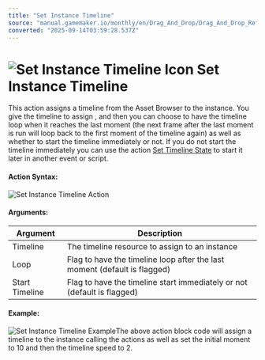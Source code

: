 ```yaml
---
title: "Set Instance Timeline"
source: "manual.gamemaker.io/monthly/en/Drag_And_Drop/Drag_And_Drop_Reference/Timelines/Set_Instance_Timeline.htm"
converted: "2025-09-14T03:59:28.537Z"
---
```


# ![Set Instance Timeline Icon](../../../assets/Images/Scripting_Reference/Drag_And_Drop/Reference/Timelines/i_Timelines_Set_Instance_Timeline.png) Set Instance Timeline

This action assigns a timeline from the Asset Browser to the instance. You give the timeline to assign , and then you can choose to have the timeline loop when it reaches the last moment (the next frame after the last moment is run will loop back to the first moment of the timeline again) as well as whether to start the timeline immediately or not. If you do not start the timeline immediately you can use the action [Set Timeline State](Set_Timeline_State.md) to start it later in another event or script.

#### Action Syntax:

![Set Instance Timeline Action](../../../assets/Images/Scripting_Reference/Drag_And_Drop/Reference/Timelines/a_Timelines_Set_Instance_Timeline.png)

#### Arguments:

| Argument | Description |
| --- | --- |
| Timeline | The timeline resource to assign to an instance |
| Loop | Flag to have the timeline loop after the last moment (default is flagged) |
| Start Timeline | Flag to have the timeline start immediately or not (default is flagged) |

#### Example:

![Set Instance Timeline Example](../../../assets/Images/Scripting_Reference/Drag_And_Drop/Reference/Timelines/e_Timelines_Set_Instance_Timeline.png)The above action block code will assign a timeline to the instance calling the actions as well as set the initial moment to 10 and then the timeline speed to 2.